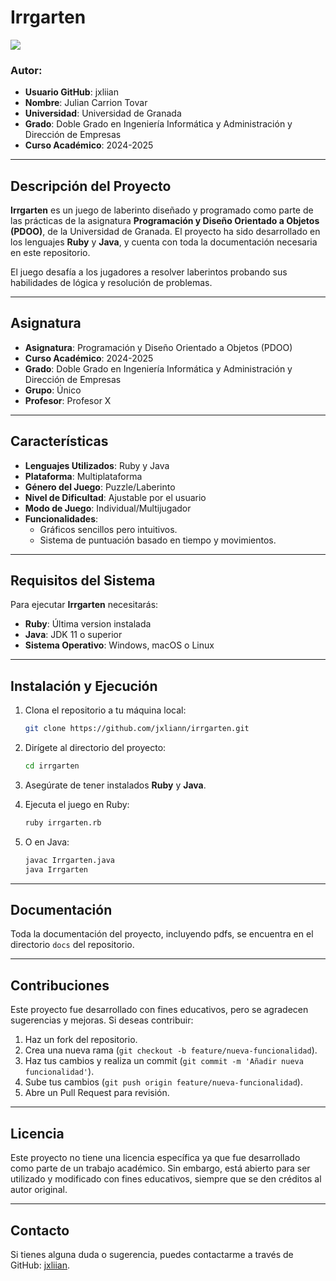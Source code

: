 # Irrgarten

<img src="https://www.google.com/url?sa=i&url=https%3A%2F%2Fwww.freepik.es%2Ffotos%2Fjuego-laberinto%2F9&psig=AOvVaw1oSWLEL7MWgHPGDLstRBs4&ust=1735384992001000&source=images&cd=vfe&opi=89978449&ved=0CBQQjRxqFwoTCPCxyoLrx4oDFQAAAAAdAAAAABB6" >

### Autor:
- **Usuario GitHub**: jxliian 
- **Nombre**: Julian Carrion Tovar
- **Universidad**: Universidad de Granada
- **Grado**: Doble Grado en Ingeniería Informática y Administración y Dirección de Empresas
- **Curso Académico**: 2024-2025

---

## Descripción del Proyecto
**Irrgarten** es un juego de laberinto diseñado y programado como parte de las prácticas de la asignatura **Programación y Diseño Orientado a Objetos (PDOO)**, de la Universidad de Granada. El proyecto ha sido desarrollado en los lenguajes **Ruby** y **Java**, y cuenta con toda la documentación necesaria en este repositorio.

El juego desafía a los jugadores a resolver laberintos probando sus habilidades de lógica y resolución de problemas.

---

## Asignatura

- **Asignatura**: Programación y Diseño Orientado a Objetos (PDOO)
- **Curso Académico**: 2024-2025
- **Grado**: Doble Grado en Ingeniería Informática y Administración y Dirección de Empresas
- **Grupo**: Único
- **Profesor**: Profesor X

---

## Características

- **Lenguajes Utilizados**: Ruby y Java
- **Plataforma**: Multiplataforma
- **Género del Juego**: Puzzle/Laberinto
- **Nivel de Dificultad**: Ajustable por el usuario
- **Modo de Juego**: Individual/Multijugador
- **Funcionalidades**:
  - Gráficos sencillos pero intuitivos.
  - Sistema de puntuación basado en tiempo y movimientos.

---

## Requisitos del Sistema

Para ejecutar **Irrgarten** necesitarás:

- **Ruby**: Última version instalada
- **Java**: JDK 11 o superior
- **Sistema Operativo**: Windows, macOS o Linux

---

## Instalación y Ejecución

1. Clona el repositorio a tu máquina local:
    ```bash
    git clone https://github.com/jxliann/irrgarten.git
    ```

2. Dirígete al directorio del proyecto:
    ```bash
    cd irrgarten
    ```

3. Asegúrate de tener instalados **Ruby** y **Java**.

4. Ejecuta el juego en Ruby:
    ```bash
    ruby irrgarten.rb
    ```

5. O en Java:
    ```bash
    javac Irrgarten.java
    java Irrgarten
    ```

---

## Documentación

Toda la documentación del proyecto, incluyendo pdfs, se encuentra en el directorio `docs` del repositorio.

---

## Contribuciones

Este proyecto fue desarrollado con fines educativos, pero se agradecen sugerencias y mejoras. Si deseas contribuir:

1. Haz un fork del repositorio.
2. Crea una nueva rama (`git checkout -b feature/nueva-funcionalidad`).
3. Haz tus cambios y realiza un commit (`git commit -m 'Añadir nueva funcionalidad'`).
4. Sube tus cambios (`git push origin feature/nueva-funcionalidad`).
5. Abre un Pull Request para revisión.

---

## Licencia

Este proyecto no tiene una licencia específica ya que fue desarrollado como parte de un trabajo académico. Sin embargo, está abierto para ser utilizado y modificado con fines educativos, siempre que se den créditos al autor original.

---

## Contacto

Si tienes alguna duda o sugerencia, puedes contactarme a través de GitHub: [jxliian](https://github.com/jxliian).
